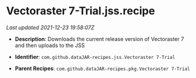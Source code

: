 # Vectoraster 7-Trial.jss.recipe

_Last updated 2021-12-23 19:58:07Z_

- **Description**: Downloads the current release version of Vectoraster 7 and then uploads to the JSS

- **Identifier**: `com.github.dataJAR-recipes.jss.Vectoraster 7-Trial`

- **Parent Recipes**: `com.github.dataJAR-recipes.pkg.Vectoraster 7-Trial`